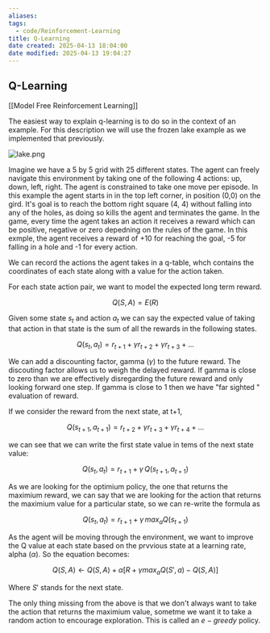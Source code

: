 ```yaml
---
aliases: 
tags:
  - code/Reinforcement-Learning
title: Q-Learning
date created: 2025-04-13 18:04:00
date modified: 2025-04-13 19:04:27
---
```


## Q-Learning

[[Model Free Reinforcement Learning]]

The easiest way to explain q-learning is to do so in the context of an example.  For this description we will use the frozen lake example as we implemented that previously.

![lake.png](https://typora-tes.oss-cn-shanghai.aliyuncs.com/picgo/lake.png)


Imagine we have a 5 by 5 grid with 25 different states.  The agent can freely navigate this environment by taking one of the following 4 actions: up, down, left, right.  The agent is constrained to take one move per episode.  In this example the agent starts in in the top left corner, in position (0,0) on the gird.  It's goal is to reach the bottom right square (4, 4) without falling into any of the holes, as doing so kills the agent and terminates the game.  In the game, every time the agent takes an action it receives a reward which can be positive, negative or zero depedning on the rules of the game.  In this exmple, the agent receives a reward of +10 for reaching the goal, -5 for falling in a hole and -1 for every action.

We can record the actions the agent takes in a q-table, whch contains the coordinates of each state along with a value for the action taken.

For each state action pair, we want to model the expected long term reward.

$$Q(S, A) = E(R)$$

Given some state $s_{t}$ and action $a_{t}$ we can say the expected value of taking that action in that state is the sum of all the rewards in the following states.

$$Q(s_{t}, a_{t}) = r_{t+1} + \gamma r_{t+2} + \gamma r_{t+3} + ...$$

We can add a discounting factor, gamma ($\gamma$) to the future reward.  The discouting factor allows us to weigh the delayed reward.  If gamma is close to zero than we are effectively disregarding the future reward and only looking forward one step.  If gamma is close to 1 then we have "far sighted " evaluation of reward.

If we consider the reward from the next state, at t+1,

$$Q(s_{t+1}, a_{t+1}) = r_{t+2} + \gamma r_{t+3} + \gamma r_{t+4} + ...$$

we can see that we can write the first state value in tems of the next state value:

$$Q(s_{t}, a_{t}) = r_{t+1} + \gamma \, Q(s_{t+1}, a_{t+1})$$

As we are looking for the optimium policy, the one that returns the maximium reward, we can say that we are looking for the action that returns the maximium value for a particular state, so we can re-write the formula as 

$$Q(s_{t}, a_{t}) = r_{t+1} + \gamma \, max_{a} Q(s_{t+1})$$

As the agent will be moving through the environment, we want to improve the Q value at each state based on the prvvious state at a learning rate, alpha ($\alpha$).  So the equation becomes:

$$Q(S, A) \leftarrow Q(S, A) + \alpha [R + \gamma max_{a} Q(S', a) - Q(S, A)] $$

Where $S'$ stands for the next state.

The only thing missing from the above is that we don't always want to take the action that returns the maximium value, sometme we want it to take a random action to encourage exploration.  This is called an $e-greedy$ policy.











